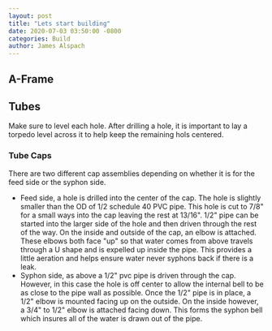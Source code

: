 ```yaml
---
layout: post
title: "Lets start building"
date: 2020-07-03 03:50:00 -0800
categories: Build
author: James Alspach
---
```


## A-Frame

## Tubes
Make sure to level each hole. After drilling a hole, it is important to lay a torpedo level across it to help keep the remaining hols centered.

### Tube Caps
There are two different cap assemblies depending on whether it is for the feed side or the syphon side.
- Feed side, a hole is drilled into the center of the cap. The hole is slightly smaller than the OD of 1/2 schedule 40 PVC pipe. This hole is cut to 7/8" for a small ways into the cap leaving the rest at 13/16". 1/2" pipe can be started into the larger side of the hole and then driven through the rest of the way. On the inside and outside of the cap, an elbow is attached. These elbows both face "up" so that water comes from above travels through a U shape and is expelled up inside the pipe. This provides a little aeration and helps ensure water never syphons back if there is a leak.
- Syphon side, as above a 1/2" pvc pipe is driven through the cap. However, in this case the hole is off center to allow the internal bell to be as close to the pipe wall as possible. Once the 1/2" pipe is in place, a 1/2" elbow is mounted facing up on the outside. On the inside however, a 3/4" to 1/2" elbow is attached facing down. This forms the syphon bell which insures all of the water is drawn out of the pipe.

